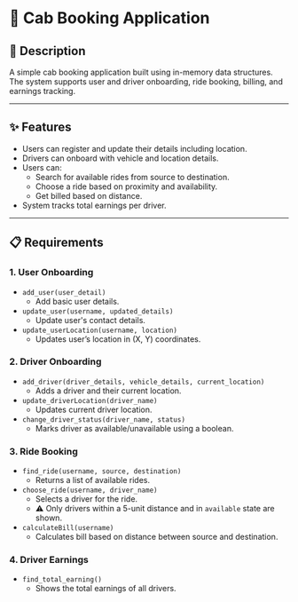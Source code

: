 # 🚕 Cab Booking Application

## 📌 Description

A simple cab booking application built using in-memory data structures. The system supports user and driver onboarding, ride booking, billing, and earnings tracking.

---

## ✨ Features

- Users can register and update their details including location.
- Drivers can onboard with vehicle and location details.
- Users can:
  - Search for available rides from source to destination.
  - Choose a ride based on proximity and availability.
  - Get billed based on distance.
- System tracks total earnings per driver.

---

## 📋 Requirements

### 1. User Onboarding

- `add_user(user_detail)`
  - Add basic user details.
- `update_user(username, updated_details)`
  - Update user's contact details.
- `update_userLocation(username, location)`
  - Updates user’s location in (X, Y) coordinates.

### 2. Driver Onboarding

- `add_driver(driver_details, vehicle_details, current_location)`
  - Adds a driver and their current location.
- `update_driverLocation(driver_name)`
  - Updates current driver location.
- `change_driver_status(driver_name, status)`
  - Marks driver as available/unavailable using a boolean.

### 3. Ride Booking

- `find_ride(username, source, destination)`
  - Returns a list of available rides.
- `choose_ride(username, driver_name)`
  - Selects a driver for the ride.
  - ⚠️ Only drivers within a 5-unit distance and in `available` state are shown.
- `calculateBill(username)`
  - Calculates bill based on distance between source and destination.

### 4. Driver Earnings

- `find_total_earning()`
  - Shows the total earnings of all drivers.
